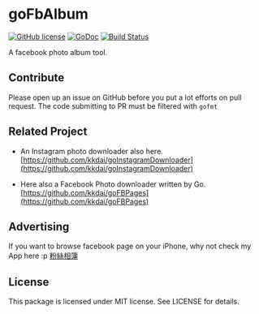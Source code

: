 goFbAlbum
======================
[![GitHub license](https://img.shields.io/badge/license-MIT-blue.svg)](https://raw.githubusercontent.com/toomore/gogrs/master/LICENSE)  [![GoDoc](https://godoc.org/github.com/kkdai/goFbAlbum?status.svg)](https://godoc.org/github.com/kkdai/goFbAlbum)  [![Build Status](https://travis-ci.org/kkdai/goFbAlbum.svg?branch=master)](https://travis-ci.org/kkdai/goFbAlbum)
 
A facebook photo album tool.


Contribute
---------------

Please open up an issue on GitHub before you put a lot efforts on pull request.
The code submitting to PR must be filtered with `gofmt`

Related Project
---------------

- An Instagram photo downloader also here. [https://github.com/kkdai/goInstagramDownloader](https://github.com/kkdai/goInstagramDownloader)

- Here also a Facebook Photo downloader written by Go. [https://github.com/kkdai/goFBPages](https://github.com/kkdai/goFBPages)

Advertising
---------------

If you want to browse facebook page on your iPhone, why not check my App here :p [粉絲相簿](https://itunes.apple.com/tw/app/fen-si-xiang-bu/id839324997?l=zh&mt=8)

License
---------------

This package is licensed under MIT license. See LICENSE for details.
